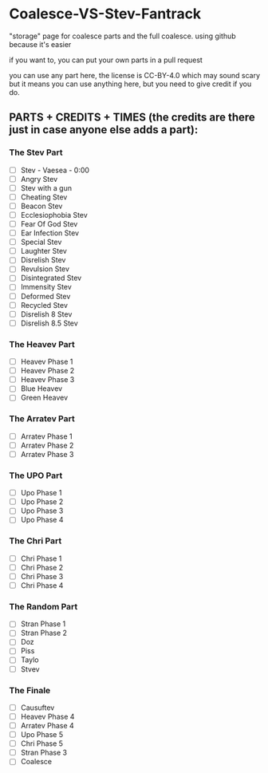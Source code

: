# Coalesce-VS-Stev-Fantrack
"storage" page for coalesce parts and the full coalesce. using github because it's easier

if you want to, you can put your own parts in a pull request

you can use any part here, the license is CC-BY-4.0 which may sound scary but it means you can use anything here, but you need to give credit if you do.

## PARTS + CREDITS + TIMES (the credits are there just in case anyone else adds a part):

### The Stev Part
- [ ] Stev - Vaesea - 0:00
- [ ] Angry Stev
- [ ] Stev with a gun
- [ ] Cheating Stev
- [ ] Beacon Stev
- [ ] Ecclesiophobia Stev
- [ ] Fear Of God Stev
- [ ] Ear Infection Stev
- [ ] Special Stev
- [ ] Laughter Stev
- [ ] Disrelish Stev
- [ ] Revulsion Stev
- [ ] Disintegrated Stev
- [ ] Immensity Stev
- [ ] Deformed Stev
- [ ] Recycled Stev
- [ ] Disrelish 8 Stev
- [ ] Disrelish 8.5 Stev

### The Heavev Part
- [ ] Heavev Phase 1
- [ ] Heavev Phase 2
- [ ] Heavev Phase 3
- [ ] Blue Heavev
- [ ] Green Heavev

### The Arratev Part
- [ ] Arratev Phase 1
- [ ] Arratev Phase 2
- [ ] Arratev Phase 3

### The UPO Part
- [ ] Upo Phase 1
- [ ] Upo Phase 2
- [ ] Upo Phase 3
- [ ] Upo Phase 4

### The Chri Part
- [ ] Chri Phase 1
- [ ] Chri Phase 2
- [ ] Chri Phase 3
- [ ] Chri Phase 4

### The Random Part
- [ ] Stran Phase 1
- [ ] Stran Phase 2
- [ ] Doz
- [ ] Piss
- [ ] Taylo
- [ ] Stvev

### The Finale
- [ ] Causuftev
- [ ] Heavev Phase 4
- [ ] Arratev Phase 4
- [ ] Upo Phase 5
- [ ] Chri Phase 5
- [ ] Stran Phase 3
- [ ] Coalesce
